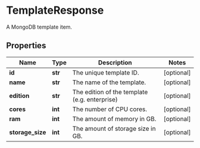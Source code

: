 # TemplateResponse

A MongoDB template item.
## Properties
| Name | Type | Description | Notes |
| ------------ | ------------- | ------------- | ------------- |
| **id** | **str** | The unique template ID. | [optional]  |
| **name** | **str** | The name of the template. | [optional]  |
| **edition** | **str** | The edition of the template (e.g. enterprise) | [optional]  |
| **cores** | **int** | The number of CPU cores. | [optional]  |
| **ram** | **int** | The amount of memory in GB. | [optional]  |
| **storage_size** | **int** | The amount of storage size in GB. | [optional]  |


